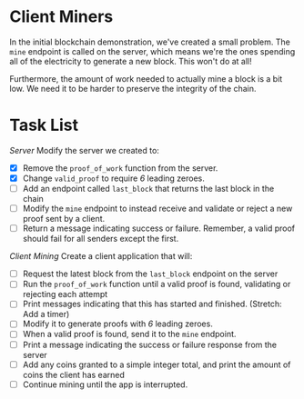 # Client Miners

In the initial blockchain demonstration, we've created a small problem.  The `mine` endpoint is called on the server, which means we're the ones spending all of the electricity to generate a new block.  This won't do at all!

Furthermore, the amount of work needed to actually mine a block is a bit low.  We need it to be harder to preserve the integrity of the chain.


# Task List

*Server*
Modify the server we created to:
- [x] Remove the `proof_of_work` function from the server.
- [x] Change `valid_proof` to require *6* leading zeroes.
- [ ] Add an endpoint called `last_block` that returns the last block in the chain
- [ ] Modify the `mine` endpoint to instead receive and validate or reject a new proof sent by a client.
- [ ] Return a message indicating success or failure.  Remember, a valid proof should fail for all senders except the first.

*Client Mining*
Create a client application that will:
- [ ] Request the latest block from the `last_block` endpoint on the server
- [ ] Run the `proof_of_work` function until a valid proof is found, validating or rejecting each attempt
- [ ] Print messages indicating that this has started and finished.  (Stretch: Add a timer)
- [ ] Modify it to generate proofs with *6* leading zeroes.
- [ ] When a valid proof is found, send it to the `mine` endpoint.  
- [ ] Print a message indicating the success or failure response from the server
- [ ] Add any coins granted to a simple integer total, and print the amount of coins the client has earned
- [ ] Continue mining until the app is interrupted.
